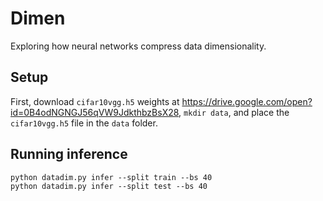 # Dimen

Exploring how neural networks compress data dimensionality.

## Setup

First, download `cifar10vgg.h5` weights at https://drive.google.com/open?id=0B4odNGNGJ56qVW9JdkthbzBsX28, `mkdir data`, and place the `cifar10vgg.h5` file in the `data` folder.

## Running inference

```
python datadim.py infer --split train --bs 40
python datadim.py infer --split test --bs 40
```
